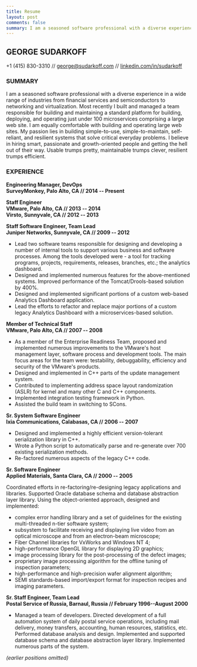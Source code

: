 ```yaml
---
title: Resume
layout: post
comments: false
summary: I am a seasoned software professional with a diverse experience in a wide range of industries from financial services and semiconductors to networking and virtualization. I am equally comfortable with the Dev and Ops aspects of running a business. My passion lies in building simple-to-use, simple-to-maintain, self-reliant, and resilient systems that solve critical everyday problems. I believe in hiring smart, passionate and growth-oriented people and then getting the hell out of their way. Usable trumps pretty, maintainable trumps clever, resilient trumps efficient.
---
```


## GEORGE SUDARKOFF

+1 (415) 830-3310 // [george@sudarkoff.com](mailto:george@sudarkoff.com) // [linkedin.com/in/sudarkoff](https://www.linkedin.com/in/sudarkoff) 

### SUMMARY

I am a seasoned software professional with a diverse experience in a wide range of industries from financial services and semiconductors to networking and virtualization. Most recently I built and managed a team responsible for building and maintaining a standard platform for building, deploying, and operating just under 100 microservices comprising a large web site. I am equally comfortable with building and operating large web sites. My passion lies in building simple-to-use, simple-to-maintain, self-reliant, and resilient systems that solve critical everyday problems. I believe in hiring smart, passionate and growth-oriented people and getting the hell out of their way. Usable trumps pretty, maintainable trumps clever, resilient trumps efficient.

### EXPERIENCE

**Engineering Manager, DevOps <br />
SurveyMonkey, Palo Alto, CA // 2014 -- Present**

**Staff Engineer <br />
VMware, Palo Alto, CA // 2013 -- 2014 <br />
Virsto, Sunnyvale, CA // 2012 -- 2013**

**Staff Software Engineer, Team Lead <br />
Juniper Networks, Sunnyvale, CA // 2009 -- 2012**

- Lead two software teams responsible for designing and developing a number of internal tools to support various business and software processes. Among the tools developed were - a tool for tracking programs, projects, requirements, releases, branches, etc.; the analytics dashboard.
- Designed and implemented numerous features for the above-mentioned systems. Improved performance of the Tomcat/Drools-based solution by 400%.
- Designed and implemented significant portions of a custom web-based Analytics Dashboard application.
- Lead the efforts to refactor and replace major portions of a custom legacy Analytics Dashboard with a microservices-based solution.

**Member of Technical Staff <br />
VMware, Palo Alto, CA // 2007 -- 2008**

- As a member of the Enterprise Readiness Team, proposed and implemented numerous improvements to the VMware's host management layer, software process and development tools. The main focus areas for the team were: testability, debuggability, efficiency and security of the VMware's products.
- Designed and implemented in C++ parts of the update management system.
- Contributed to implementing address space layout randomization (ASLR) for kernel and many other C and C++ components.
- Implemented integration testing framework in Python.
- Assisted the build team in switching to SCons.

**Sr. System Software Engineer <br />
Ixia Communications, Calabasas, CA // 2006 -- 2007**

- Designed and implemented a highly efficient version-tolerant serialization library in C++.
- Wrote a Python script to automatically parse and re-generate over 700 existing serialization methods.
- Re-factored numerous aspects of the legacy C++ code.

**Sr. Software Engineer <br />
Applied Materials, Santa Clara, CA // 2000 -- 2005**

Coordinated efforts in re-factoring/re-designing legacy applications and libraries. Supported Oracle database schema and database abstraction layer library. Using the object-oriented approach, designed and implemented:

- complex error handling library and a set of guidelines for the existing multi-threaded n-tier software system;
- subsystem to facilitate receiving and displaying live video from an optical microscope and from an electron-beam microscope;
- Fiber Channel libraries for VxWorks and Windows NT 4;
- high-performance OpenGL library for displaying 2D graphics;
- image processing library for the post-processing of the defect images;
- proprietary image processing algorithm for the offline tuning of inspection parameters;
- high-performance and high-precision wafer alignment algorithm;
- SEMI standards-based import/export format for inspection recipes and imaging parameters.

**Sr. Staff Engineer, Team Lead <br />
Postal Service of Russia, Barnaul, Russia // February 1996--August 2000**

- Managed a team of developers. Directed development of a full automation system of daily postal service operations, including mail delivery, money transfers, accounting, human resources, statistics, etc. Performed database analysis and design. Implemented and supported database schema and database abstraction layer library. Implemented numerous parts of the system.

*(earlier positions omitted)*

